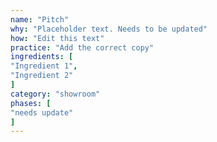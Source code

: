 ```yaml
---
name: "Pitch"
why: "Placeholder text. Needs to be updated"
how: "Edit this text"
practice: "Add the correct copy"
ingredients: [
"Ingredient 1",
"Ingredient 2"
]
category: "showroom"
phases: [
"needs update"
]
---
```

